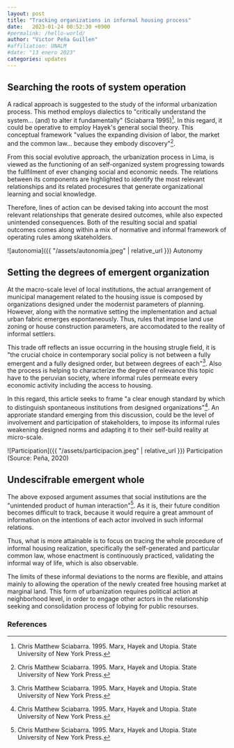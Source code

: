 ```yaml
---
layout: post
title: "Tracking organizations in informal housing process"
date:   2023-01-24 00:52:30 +0900
#permalink: /hello-world/
author: "Victor Peña Guillen"
#affiliation: UNALM
#date: "13 enero 2023"
categories: updates
---
```


## Searching the roots of system operation

A radical approach is suggested to the study of the informal urbanization process. This method employs dialectics to "critically understand the system... (and) to alter it fundamentally" (Sciabarra 1995)[^1].
In this regard, it could be operative to employ Hayek's general social theory. This conceptual framework "values the expanding division of labor, the market and the common law... because they embody discovery"[^1].

From this social evolutive approach, the urbanization process in Lima, is viewed as the functioning of an self-organized system progressing towards the fullfilment of ever changing social and economic needs. The relations between its components are highlighted to identify the most relevant relationships and its related procesures that generate organizational learning and social knowledge.

Therefore, lines of action can be devised taking into account the most relevant relationships that generate desired outcomes, while also expected unintended consequences. Both of the resulting social and spatial outcomes comes along within a mix of normative and informal framework of operating rules among skateholders.

![autonomia]({{ "/assets/autonomia.jpeg" | relative_url }})
Autonomy

## Setting the degrees of emergent organization

At the macro-scale level of local institutions, the actual arrangement of municipal management related to the housing issue is composed by organizations designed under the modernist parameters of planning. However, along with the normative setting the implementation and actual urban fabric emerges espontaneously.
Thus, rules that impose land use zoning or house construction parameters, are accomodated to the reality of informal settlers.

This trade off reflects an issue occurring in the housing strugle field, it is "the crucial choice in contemporary social policy is not between a fully emergent and a fully designed order, but between degrees of each"[^1]. Also the process is helping to characterize the degree of relevance this topic have to the peruvian society, where informal rules permeate every economic activity including the access to housing.

In this regard, this article seeks to frame "a clear enough standard by which to distinguish spontaneous institutions from designed organizations"[^1]. An approriate standard emerging from this discussion, could be the level of involvement and participation of stakeholders, to impose its informal rules weakening designed norms and adapting it to their self-build reality at micro-scale.

![Participation]({{ "/assets/participacion.jpeg" | relative_url }})
Participation (Source: Peña, 2020)

## Undescifrable emergent whole

The above exposed argument assumes that social institutions are the "unintended product of human interaction"[^1].
As it is, their future condition becomes difficult to track, because it would require a great ammount of information on the intentions of each actor involved in such informal relations.

Thus, what is more attainable is to focus on tracing the whole procedure of informal housing realization, specifically the self-generated and particular common law, whose enactment is continuously practiced, validating the informal way of life, which is also observable.

The limits of these informal deviations to the norms are flexible, and attains mainly to allowing the operation of the newly created free housing market at marginal land.
This form of urbanization requires political action at neighborhood level, in order to engage other actors in the relationship seeking and consolidation process of lobying for public resourses.

### References

[^1]: Chris Matthew Sciabarra. 1995. Marx, Hayek and Utopia. State University of New York Press.
